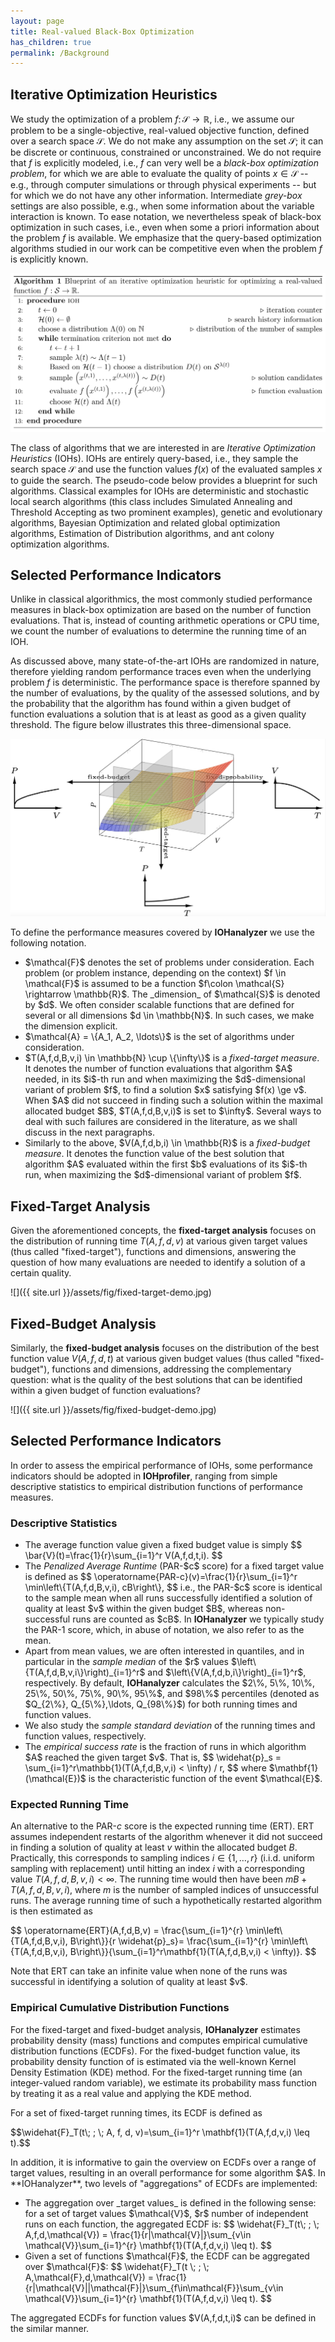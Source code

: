 ```yaml
---
layout: page
title: Real-valued Black-Box Optimization
has_children: true
permalink: /Background
--- 
```


## Iterative Optimization Heuristics

We study the optimization of a problem $f\colon \mathcal{S} \rightarrow \mathbb{R}$, i.e., we assume our problem to be a single-objective, real-valued objective function, defined over a search space $\mathcal{S}$. We do not make any assumption on the set $\mathcal{S}$; it can be discrete or continuous, constrained or unconstrained. 
We do not require that $f$ is explicitly modeled, i.e., $f$ can very well be a _black-box optimization problem_, for which we are able to evaluate the quality of points $x \in \mathcal{S}$ -- e.g., through computer simulations or through physical experiments -- but for which we do not have any other information. Intermediate _grey-box_ settings are also possible, e.g., when some information about the variable interaction is known. To ease notation, we nevertheless speak of black-box optimization in such cases, i.e., even when some a priori information about the problem $f$ is available. We emphasize that the query-based optimization algorithms studied in our work can be competitive even when the problem $f$ is explicitly known.

<center><img src="../assets/fig/IOH.png"/></center>

The class of algorithms that we are interested in are _Iterative Optimization Heuristics_ (IOHs). IOHs are entirely query-based, i.e., they sample the search space $\mathcal{S}$ and use the function values $f(x)$ of the evaluated samples $x$ to guide the search. The pseudo-code below provides a blueprint for such algorithms. Classical examples for IOHs are deterministic and stochastic local search algorithms (this class includes Simulated Annealing and Threshold Accepting as two prominent examples), genetic and evolutionary algorithms, Bayesian Optimization and related global optimization algorithms, Estimation of Distribution algorithms, and ant colony optimization algorithms.

## Selected Performance Indicators

Unlike in classical algorithmics, the most commonly studied performance measures in black-box optimization are based on the number of function evaluations. That is, instead of counting arithmetic operations or CPU time, we count the number of evaluations to determine the running time of an IOH.

As discussed above, many state-of-the-art IOHs are randomized in nature, therefore yielding random performance traces even when the underlying problem $f$ is deterministic. The performance space is therefore spanned by the number of evaluations, by the quality of the assessed solutions, and by the probability that the algorithm has found within a given budget of function evaluations a solution that is at least as good as a given quality threshold. The figure below illustrates this three-dimensional space.

<center><img src="../assets/fig/performance-space.png"/></center>

To define the performance measures covered by **IOHanalyzer** we use the following notation. 
<ul> 
    <li> $\mathcal{F}$ denotes the set of problems under consideration. Each problem (or problem instance, depending on the context) $f \in \mathcal{F}$ is assumed to be a function $f\colon \mathcal{S} \rightarrow \mathbb{R}$. The _dimension_ of $\mathcal{S}$ is denoted by $d$. We often consider scalable functions that are defined for several or all dimensions $d \in \mathbb{N}$. In such cases, we make the dimension explicit.</li>
	<li> $\mathcal{A} = \{A_1, A_2, \ldots\}$ is the set of algorithms under consideration. </li>
	<li> $T(A,f,d,B,v,i) \in \mathbb{N} \cup \{\infty\}$ is a <i>fixed-target measure</i>. It denotes the number of function evaluations that algorithm $A$ needed, in its $i$-th run and when maximizing the $d$-dimensional variant of problem $f$, to find a solution $x$ satisfying $f(x) \ge v$. When $A$ did not succeed in finding such a solution within the maximal allocated budget $B$, $T(A,f,d,B,v,i)$ is set to $\infty$. Several ways to deal with such failures are considered in the literature, as we shall discuss in the next paragraphs.</li>
	<li> Similarly to the above, $V(A,f,d,b,i) \in \mathbb{R}$ is a <i>fixed-budget measure</i>. It denotes the function value of the best solution that algorithm $A$ evaluated within the first $b$ evaluations of its $i$-th run, when maximizing the $d$-dimensional variant of problem $f$.</li>
</ul>

## Fixed-Target Analysis

Given the aforementioned concepts, the <b>fixed-target analysis</b> focuses on the distribution of running time $T(A, f, d, v)$ at various given target values (thus called "fixed-target"), functions and dimensions, answering the question of how many evaluations are needed to identify a solution of a certain quality.

![]({{ site.url }}/assets/fig/fixed-target-demo.jpg)

## Fixed-Budget Analysis

Similarly, the <b>fixed-budget analysis</b> focuses on the distribution of the best function value $V(A, f, d, t)$ at various given budget values (thus called "fixed-budget"), functions and dimensions, addressing the complementary question: what is the quality of the best solutions that can be identified within a given budget of function evaluations?

![]({{ site.url }}/assets/fig/fixed-budget-demo.jpg)

## Selected Performance Indicators

In order to assess the empirical performance of IOHs, some performance indicators should be adopted in **IOHprofiler**, ranging from simple descriptive statistics to empirical distribution functions of performance measures.

### Descriptive Statistics

<ul>
	<li> The average function value given a fixed budget value is simply
	$$ \bar{V}(t)=\frac{1}{r}\sum_{i=1}^r V(A,f,d,t,i). $$
    </li>
	<li>The <i>Penalized Average Runtime</i> (PAR-$c$ score) for a fixed target value is defined as
	$$
	\operatorname{PAR-c}(v)=\frac{1}{r}\sum_{i=1}^r \min\left\{T(A,f,d,B,v,i), cB\right\}, 
	$$
	i.e., the PAR-$c$ score is identical to the sample mean when all runs successfully identified a solution of quality at least $v$ within the given budget $B$, whereas non-successful runs are counted as $cB$. In <b>IOHanalyzer</b> we typically study the PAR-1 score, which, in abuse of notation, we also refer to as the mean.
    </li>
	<li> Apart from mean values, we are often interested in quantiles, and in particular in the <i>sample median</i> of the $r$ values $\left\{T(A,f,d,B,v,i\}\right)_{i=1}^r$ and $\left\{V(A,f,d,b,i\}\right)_{i=1}^r$, respectively. By default, <b>IOHanalyzer</b> calculates the $2\%, 5\%, 10\%, 25\%, 50\%, 75\%, 90\%, 95\%$, and $98\%$ percentiles (denoted as $Q_{2\%}, Q_{5\%},\ldots, Q_{98\%}$) for both running times and function values.
    </li>
	<li> We also study the <i>sample standard deviation</i> of the running times and function values, respectively.
    </li>
	<li>The <i>empirical success rate</i> is the fraction of runs in which algorithm $A$ reached the given target $v$. That is,  
	$$
		\widehat{p}_s = \sum_{i=1}^r\mathbb{1}(T(A,f,d,B,v,i) < \infty) / r,
	$$
	where $\mathbf{1}(\mathcal{E})$ is the characteristic function of the event $\mathcal{E}$.
    </li>
</ul>

### Expected Running Time

An alternative to the PAR-$c$ score is the expected running time (ERT). ERT assumes independent restarts of the algorithm whenever it did not succeed in finding a solution of quality at least $v$ within the allocated budget $B$. Practically, this corresponds to sampling indices $i \in \{1,\ldots, r\}$ (i.i.d. uniform sampling with replacement) until hitting an index $i$ with a corresponding value $T(A,f,d,B,v,i) < \infty$. The running time would then have been $m B + T(A,f,d,B,v,i)$, where $m$ is the number of sampled indices of unsuccessful runs. The average running time of such a hypothetically restarted algorithm is then estimated as  
<p>
$$
	\operatorname{ERT}(A,f,d,B,v)
	= \frac{\sum_{i=1}^{r} \min\left\{T(A,f,d,B,v,i), B\right\}}{r \widehat{p}_s}= \frac{\sum_{i=1}^{r} \min\left\{T(A,f,d,B,v,i), B\right\}}{\sum_{i=1}^r\mathbf{1}(T(A,f,d,B,v,i) < \infty)}.
$$
</p>
Note that ERT can take an infinite value when none of the runs was successful in identifying a solution of quality at least $v$.

### Empirical Cumulative Distribution Functions

For the fixed-target and fixed-budget analysis, **IOHanalyzer** estimates probability density (mass) functions and computes empirical cumulative distribution functions (ECDFs). For the fixed-budget function value, its probability density function of is estimated via the well-known Kernel Density Estimation (KDE) method. For the fixed-target running time (an integer-valued random variable), we estimate its probability mass function by treating it as a real value and applying the KDE method. 

For a set of fixed-target running times, its ECDF is defined as
<p>
$$\widehat{F}_T(t\; ; \; A, f, d, v)=\sum_{i=1}^r \mathbf{1}(T(A,f,d,v,i) \leq t).$$
</p>
In addition, it is informative to gain the overview on ECDFs over a range of target values, resulting in an overall performance for some algorithm $A$. In **IOHanalyzer**, two levels of "aggregations" of ECDFs are implemented:
<ul>
    <li>The aggregation over _target values_ is defined in the following sense: for a set of target values $\mathcal{V}$, $r$ number of independent runs on each function, the aggregated ECDF is:
        $$
        \widehat{F}_T(t\; ; \; A,f,d,\mathcal{V}) = \frac{1}{r|\mathcal{V}|}\sum_{v\in \mathcal{V}}\sum_{i=1}^{r} \mathbf{1}(T(A,f,d,v,i) \leq t).
        $$
    </li>
    <li> Given a set of functions $\mathcal{F}$, the ECDF can be aggregated over $\mathcal{F}$:
    $$
    \widehat{F}_T(t \; ; \; A,\mathcal{F},d,\mathcal{V}) = \frac{1}{r|\mathcal{V}||\mathcal{F}|}\sum_{f\in\mathcal{F}}\sum_{v\in \mathcal{V}}\sum_{i=1}^{r} \mathbf{1}(T(A,f,d,v,i) \leq t).
    $$
    </li>
</ul>
The aggregated ECDFs for function values $V(A,f,d,t,i)$ can be defined in the similar manner.
